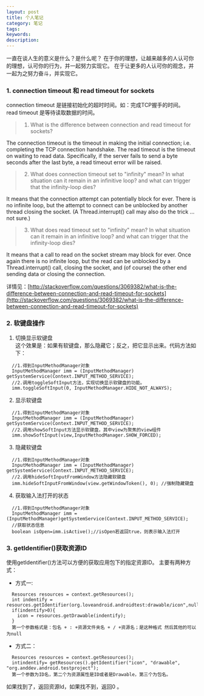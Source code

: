```yaml
---
layout: post
title: 个人笔记
category: 笔记
tags:
keywords:
description:
---
```

一直在谈人生的意义是什么？是什么呢？
在于你的理想，让越来越多的人认可你的理想，认可你的行为，并一起努力实现它。
在于让更多的人认可你的观念，并一起为之努力奋斗，并实现它。

### 1. connection timeout 和 read timeout for sockets
connection timeout 是链接初始化的超时时间。如：完成TCP握手的时间。  
read timeout 是等待读取数据的时间。  

> 1) What is the difference between connection and read timeout for sockets?

The connection timeout is the timeout in making the initial connection; i.e. completing the TCP connection handshake. The read timeout is the timeout on waiting to read data. Specifically, if the server fails to send a byte <timeout> seconds after the last byte, a read timeout error will be raised.

> 2) What does connection timeout set to "infinity" mean? In what situation can it remain in an infinitive loop? and what can trigger that the infinity-loop dies?

It means that the connection attempt can potentially block for ever. There is no infinite loop, but the attempt to connect can be unblocked by another thread closing the socket. (A Thread.interrupt() call may also do the trick ... not sure.)

> 3) What does read timeout set to "infinity" mean? In what situation can it remain in an infinitive loop? and what can trigger that the infinity-loop dies?

It means that a call to read on the socket stream may block for ever. Once again there is no infinite loop, but the read can be unblocked by a Thread.interrupt() call, closing the socket, and (of course) the other end sending data or closing the connection.

详情见：[http://stackoverflow.com/questions/3069382/what-is-the-difference-between-connection-and-read-timeout-for-sockets](http://stackoverflow.com/questions/3069382/what-is-the-difference-between-connection-and-read-timeout-for-sockets)

### 2. 软键盘操作
1. 切换显示软键盘  
这个效果是：如果有软键盘，那么隐藏它；反之，把它显示出来。代码方法如下：  
```
  //1.得到InputMethodManager对象
  InputMethodManager imm = (InputMethodManager) getSystemService(Context.INPUT_METHOD_SERVICE);
  //2.调用toggleSoftInput方法，实现切换显示软键盘的功能。
  imm.toggleSoftInput(0, InputMethodManager.HIDE_NOT_ALWAYS);
```
2. 显示软键盘
```
  //1.得到InputMethodManager对象
  InputMethodManager imm = (InputMethodManager) getSystemService(Context.INPUT_METHOD_SERVICE);
  //2.调用showSoftInput方法显示软键盘，其中view为聚焦的view组件
  imm.showSoftInput(view,InputMethodManager.SHOW_FORCED);
```
3. 隐藏软键盘
```
  //1.得到InputMethodManager对象
  InputMethodManager imm = (InputMethodManager) getSystemService(Context.INPUT_METHOD_SERVICE);
  //2.调用hideSoftInputFromWindow方法隐藏软键盘
  imm.hideSoftInputFromWindow(view.getWindowToken(), 0); //强制隐藏键盘
```
4. 获取输入法打开的状态
```
  //1.得到InputMethodManager对象
  InputMethodManager imm = (InputMethodManager)getSystemService(Context.INPUT_METHOD_SERVICE);
  //获取状态信息
  boolean isOpen=imm.isActive();//isOpen若返回true，则表示输入法打开
```

### 3. getIdentifier()获取资源ID
使用getIdentifier()方法可以方便的获取应用包下的指定资源ID。
主要有两种方式：
- 方式一:
```
  Resources resources = context.getResources();
  int indentify = resources.getIdentifier(org.loveandroid.androidtest:drawable/icon",null,null);
  if(indentify>0){
    icon = resources.getDrawable(indentify);
  }
  第一个参数格式是：包名 + : +资源文件夹名 + / +资源名；是这种格式 然后其他的可以为null
```
- 方式二：
```
  Resources resources = context.getResources();
  intindentify= getResources().getIdentifier("icon", "drawable", "org.anddev.android.testproject");
  第一个参数为ID名，第二个为资源属性是ID或者是Drawable，第三个为包名。
```
如果找到了，返回资源Id，如果找不到，返回0 。
